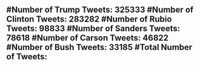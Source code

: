 #Number of Trump Tweets: 325333
#Number of Clinton Tweets: 283282
#Number of Rubio Tweets: 98833
#Number of Sanders Tweets: 78618
#Number of Carson Tweets: 46822
#Number of Bush Tweets: 33185
#Total Number of Tweets:  
---
